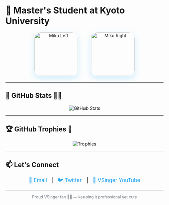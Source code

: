 # 🌱 Master's Student at Kyoto University

<div align="center" style="display: flex; justify-content: center; gap: 40px; margin-bottom: 20px;">
  <img src="https://github.com/MotingLiuu/MotingLiuu/blob/main/imgs/miku.gif1.gif" alt="Miku Left" width="140" style="border-radius: 20px; box-shadow: 0 8px 20px rgba(100, 200, 255, 0.3);">
  <img src="https://github.com/MotingLiuu/MotingLiuu/blob/main/imgs/miku.gif1.gif" alt="Miku Right" width="140" style="border-radius: 20px; box-shadow: 0 8px 20px rgba(100, 200, 255, 0.3);">
</div>

---

## 🌟 GitHub Stats 🎵✨

<p align="center">
  <img src="https://github-readme-stats.vercel.app/api?username=MotingLiuu&show_icons=true&count_private=true&theme=tokyonight" alt="GitHub Stats" />
</p>

---

## 🏆 GitHub Trophies 🎤

<p align="center">
  <img src="https://github-profile-trophy.vercel.app/?username=MotingLiuu&theme=tokyonight&no-frame=true&margin-w=15" alt="Trophies" />
</p>

---

## 📫 Let's Connect

<div align="center" style="font-size: 1.2em;">
  <a href="mailto:moting.liuu@gmail.com" style="text-decoration: none; color: #1da1f2;">
    📧 Email
  </a> &nbsp;&nbsp;|&nbsp;&nbsp;
  <a href="https://twitter.com/MotingLiuu" target="_blank" rel="noopener" style="text-decoration: none; color: #1da1f2;">
    🐦 Twitter
  </a> &nbsp;&nbsp;|&nbsp;&nbsp;
  <a href="https://www.youtube.com/results?search_query=Vsinger+Official" target="_blank" rel="noopener" style="text-decoration: none; color: #1da1f2;">
    🎵 VSinger YouTube
  </a>
</div>

---

<p align="center" style="font-size: 0.9em; color: #6c757d;">
  Proud VSinger fan 🎤✨ — keeping it professional yet cute
</p>
